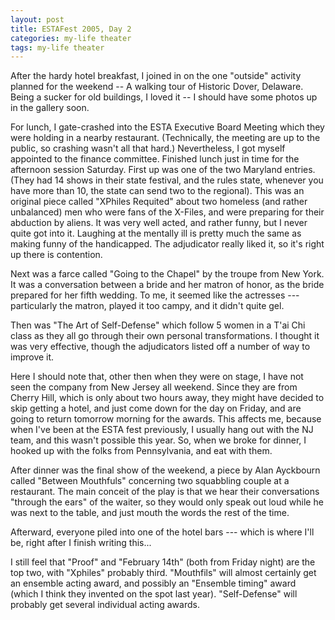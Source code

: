 ```yaml
---
layout: post
title: ESTAFest 2005, Day 2
categories: my-life theater
tags: my-life theater
---
```

After the hardy hotel breakfast, I joined in on the one "outside" activity planned for the weekend -- A walking tour of Historic Dover, Delaware.  Being a sucker for old buildings, I loved it -- I should have some photos up in the gallery soon.

For lunch, I gate-crashed into the ESTA Executive Board Meeting which they were holding in a nearby restaurant.  (Technically, the meeting are up to the public, so crashing wasn't all that hard.)  Nevertheless, I got myself appointed to the finance committee.
Finished lunch just in time for the afternoon session Saturday.  First up was one of the two Maryland entries.  (They had 14 shows in their state festival, and the rules state, whenever you have more than 10, the state can send two to the regional).  This was an original piece called "XPhiles Requited" about two homeless (and rather unbalanced) men who were fans of the X-Files, and were preparing for their abduction by aliens.  It was very well acted, and rather funny, but I never quite got into it.  Laughing at the mentally ill is pretty much the same as making funny of the handicapped.  The adjudicator really liked it, so it's right up there is contention.

Next was a farce called "Going to the Chapel" by the troupe from New York.  It was a conversation between a bride and her matron of honor, as the bride prepared for her fifth wedding.  To me, it seemed like the actresses --- particularly the matron, played it too campy, and it didn't quite gel.

Then was "The Art of Self-Defense" which follow 5 women in a T'ai Chi class as they all go through their own personal transformations. I thought it was very effective, though the adjudicators listed off a number of way to improve it.

Here I should note that, other then when they were on stage, I have not seen the company from New Jersey all weekend.  Since they are from Cherry Hill, which is only about two hours away, they might have decided to skip getting a hotel, and just come down for the day on Friday, and are going to return tomorrow morning for the awards.  This affects me, because when I've been at the ESTA fest previously, I usually hang out with the NJ team, and this wasn't possible this year.  So, when we broke for dinner, I hooked up with the folks from Pennsylvania, and eat with them.

After dinner was the final show of the weekend, a piece by Alan Ayckbourn called "Between Mouthfuls" concerning two squabbling couple at a restaurant.  The main conceit of the play is that we hear their conversations "through the ears" of the waiter, so they would only speak out loud while he was next to the table, and just mouth the words the rest of the time.

Afterward, everyone piled into one of the hotel bars --- which is where I'll be, right after I finish writing this...

I still feel that "Proof" and "February 14th" (both from Friday night) are the top two,  with "Xphiles" probably third.  "Mouthfils" will almost certainly get an ensemble acting award, and possibly an "Ensemble timing" award (which I think they invented on the spot last year).  "Self-Defense" will probably get several individual acting awards.
